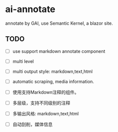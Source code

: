 # ai-annotate

annotate by GAI, use Semantic Kernel, a blazor site.

## TODO

- [ ] use support markdown annotate component
- [ ] multi level
- [ ] multi output style: markdown,text,html
- [ ] automatic scraping, media information.


- [ ] 使用支持Markdown注释的组件。
- [ ] 多层级，支持不同级别的注释
- [ ] 多输出风格: markdown,text,html
- [ ] 自动刮削，媒体信息
